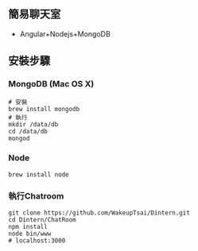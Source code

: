 ## 簡易聊天室

- Angular+Nodejs+MongoDB

## 安裝步驟

### MongoDB (Mac OS X)
```
# 安裝
brew install mongodb
# 執行
mkdir /data/db
cd /data/db
mongod
```

### Node
```
brew install node
```

### 執行Chatroom
```
git clone https://github.com/WakeupTsai/Dintern.git
cd Dintern/ChatRoom
npm install
node bin/www
# localhost:3000
```

